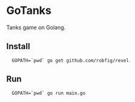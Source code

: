 # GoTanks

Tanks game on Golang.

## Install

```
  GOPATH=`pwd` go get github.com/robfig/revel
```

## Run

```
  GOPATH=`pwd` go run main.go
```
